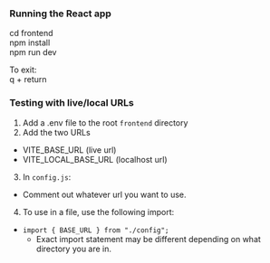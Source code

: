 ### Running the React app
cd frontend \
npm install \
npm run dev 

To exit: \
q + return

### Testing with live/local URLs

1. Add a .env file to the root `frontend` directory
2. Add the two URLs
  - VITE_BASE_URL (live url) 
  - VITE_LOCAL_BASE_URL (localhost url)
3. In `config.js`: 
  - Comment out whatever url you want to use. 
4. To use in a file, use the following import: 
  - `import { BASE_URL } from "./config";` 
    - Exact import statement may be different depending on what directory you are in. 